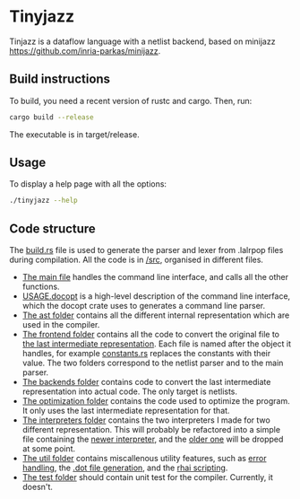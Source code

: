 # Tinyjazz

Tinjazz is a dataflow language with a netlist backend, based on minijazz <https://github.com/inria-parkas/minijazz>.

## Build instructions

To build, you need a recent version of rustc and cargo.
Then, run:

```sh
cargo build --release
```

The executable is in target/release.

## Usage

To display a help page with all the options:

```sh
./tinyjazz --help
```

## Code structure

The [build.rs](build.rs) file is used to generate the parser and lexer from .lalrpop files during compilation.
All the code is in [/src](src/), organised in different files.

* [The main file](src/main.rs) handles the command line interface, and calls all the other functions.
* [USAGE.docopt](src/USAGE.docopt) is a high-level description of the command line interface, which the docopt crate uses to generates a command line parser.
* [The ast folder](src/ast/) contains all the different internal representation which are used in the compiler.
* [The frontend folder](src/frontend) contains all the code to convert the original file to [the last intermediate representation](src/ast/graph.rs). Each file is named after the object it handles, for example [constants.rs](src/frontend/constants.rs) replaces the constants with their value. The two folders correspond to the netlist parser and to the main parser.
* [The backends folder](src/backends) contains code to convert the last intermediate representation into actual code. The only target is netlists.
* [The optimization folder](src/optimization) contains the code used to optimize the program. It only uses the last intermediate representation for that.
* [The interpreters folder](src/interpreters) contains the two interpreters I made for two different representation. This will probably be refactored into a simple file containing the [newer interpreter](src/interpreters/low_level_interpreter.rs), and the [older one](src/interpreters/high_level_interpreter.rs) will be dropped at some point.
* [The util folder](src/util) contains miscallenous utility features, such as [error handling](src/util/errors.rs), the [.dot file generation](src/util/viz.rs), and the [rhai scripting](src/util/scripting.rs).
* [The test folder](src/test) should contain unit test for the compiler. Currently, it doesn't.
